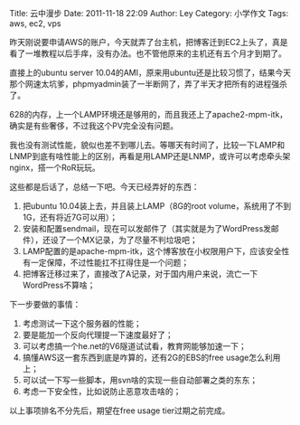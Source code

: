 Title: 云中漫步
Date: 2011-11-18 22:09
Author: Ley
Category: 小学作文
Tags: aws, ec2, vps

昨天刚说要申请AWS的账户，今天就弄了台主机，把博客迁到EC2上头了，真是看了一堆教程以后手痒，没有办法。也不管他原来的主机还有五个月才到期了。

直接上的ubuntu server
10.04的AMI，原来用ubuntu还是比较习惯了，结果今天那个网速太坑爹，phpmyadmin装了一半断网了，弄了半天才把所有的进程强杀了。

628的内存，上一个LAMP环境还是够用的，而且我还上了apache2-mpm-itk，确实是有些奢侈，不过我这个PV完全没有问题。

我也没有测试性能，貌似也差不到哪儿去。等哪天有时间了，比较一下LAMP和LNMP到底有啥性能上的区别，再看是用LAMP还是LNMP，或许可以考虑牵头架nginx，搭一个RoR玩玩。

这些都是后话了，总结一下吧。今天已经弄好的东西：

1.  把ubuntu 10.04装上去，并且装上LAMP（8G的root
    volume，系统用了不到1G，还有将近7G可以用）；
2.  安装和配置sendmail，现在可以发邮件了（其实就是为了WordPress发邮件），还设了一个MX记录，为了尽量不判垃圾吧；
3.  LAMP配置的是apache-mpm-itk，这个博客放在小权限用户下，应该安全性有一定保障，不过性能扛不扛得住是一个问题；
4.  把博客迁移过来了，直接改了A记录，对于国内用户来说，流亡一下WordPress不算啥；

</p>
下一步要做的事情：

<div>
</p>

1.  考虑测试一下这个服务器的性能；
2.  要是能加一个反向代理提一下速度最好了；
3.  可以考虑搞一个he.net的V6隧道试试看，教育网能够加速一下；
4.  搞懂AWS这一套东西到底是咋算的，还有2G的EBS的free usage怎么利用上；
5.  可以试一下写一些脚本，用svn啥的实现一些自动部署之类的东东；
6.  考虑一下安全性，比如说防止恶意攻击啥的；

</p>
以上事项排名不分先后，期望在free usage tier过期之前完成。

<p>
</div>
</p>

